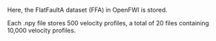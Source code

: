 Here, the FlatFaultA dataset (FFA) in OpenFWI is stored.

Each .npy file stores 500 velocity profiles, a total of 20 files containing 10,000 velocity profiles.

